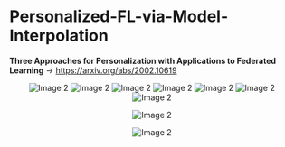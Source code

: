 # Personalized-FL-via-Model-Interpolation
**Three Approaches for Personalization with Applications to Federated Learning** -> https://arxiv.org/abs/2002.10619
<p align="center">
  <img src="https://github.com/alexisfilippakopoulos/Personalized-FL-via-Model-Interpolation/assets/101940146/f28a15f5-2d5b-4414-8f05-785f5f4e009e" alt="Image 2">
  <img src="https://github.com/alexisfilippakopoulos/Personalized-FL-via-Model-Interpolation/assets/101940146/009b859c-5ab4-4bd9-8240-adb5413f9c02" alt="Image 2">
  <img src="https://github.com/alexisfilippakopoulos/Personalized-FL-via-Model-Interpolation/assets/101940146/5c6905ed-0c82-49c8-8ecf-a5327b0758dd" alt="Image 2">
  <img src="https://github.com/alexisfilippakopoulos/Personalized-FL-via-Model-Interpolation/assets/101940146/343e9e50-c2c8-4d32-a415-4739f2ac700b" alt="Image 2">
  <img src="https://github.com/alexisfilippakopoulos/Personalized-FL-via-Model-Interpolation/assets/101940146/8680682f-0b8f-4fd1-b425-d807f83083f4" alt="Image 2">
  <img src="https://github.com/alexisfilippakopoulos/Personalized-FL-via-Model-Interpolation/assets/101940146/700851fa-d972-45ff-826f-18d38c75df18" alt="Image 2">
  <img src="https://github.com/alexisfilippakopoulos/Personalized-FL-via-Model-Interpolation/assets/101940146/e92d313a-f664-40cd-8861-3d83521cee89" alt="Image 2">  
</p>
<p align="center">
<img src="https://github.com/alexisfilippakopoulos/Personalized-FL-via-Model-Interpolation/assets/101940146/d83a713c-8cab-4080-affb-aef140cc4c84" alt="Image 2">
</p>

<p align="center">
<img src="https://github.com/alexisfilippakopoulos/Personalized-FL-via-Model-Interpolation/assets/101940146/7e86caa1-f236-4519-8c5d-2d32c6b72b7e" alt="Image 2">
</p>
